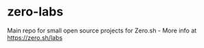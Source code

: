 # zero-labs

Main repo for small open source projects for Zero.sh - More info at https://zero.sh/labs
